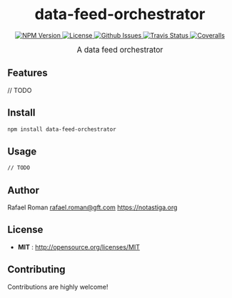 <big><h1 align="center">data-feed-orchestrator</h1></big>

<p align="center">
  <a href="https://npmjs.org/package/data-feed-orchestrator">
    <img src="https://img.shields.io/npm/v/data-feed-orchestrator.svg" alt="NPM Version">
  </a>

  <a href="http://opensource.org/licenses/MIT">
    <img src="https://img.shields.io/npm/l/data-feed-orchestrator.svg" alt="License">
  </a>

  <a href="https://github.com/Notastica/data-feed-orchestrator/issues">
    <img src="https://img.shields.io/github/issues/Notastica/data-feed-orchestrator.svg" alt="Github Issues">
  </a>

  
  <a href="https://travis-ci.org/Notastica/data-feed-orchestrator">
    <img src="https://img.shields.io/travis/Notastica/data-feed-orchestrator.svg" alt="Travis Status">
  </a>
  

  
  <a href="https://coveralls.io/github/Notastica/data-feed-orchestrator">
    <img src="https://img.shields.io/coveralls/Notastica/data-feed-orchestrator.svg" alt="Coveralls">
  </a>
  

  
</p>

<p align="center"><big>
A data feed orchestrator
</big></p>


## Features
// TODO

## Install

```sh
npm install data-feed-orchestrator
```

## Usage

```sh
// TODO
```

## Author

Rafael Roman rafael.roman@gft.com https://notastiga.org

## License

- **MIT** : http://opensource.org/licenses/MIT

## Contributing

Contributions are highly welcome!
